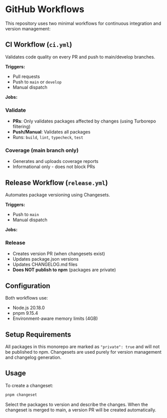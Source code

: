 # GitHub Workflows

This repository uses two minimal workflows for continuous integration and
version management:

## CI Workflow (`ci.yml`)

Validates code quality on every PR and push to main/develop branches.

**Triggers:**

- Pull requests
- Push to `main` or `develop`
- Manual dispatch

**Jobs:**

### Validate

- **PRs**: Only validates packages affected by changes (using Turborepo
  filtering)
- **Push/Manual**: Validates all packages
- Runs: `build`, `lint`, `typecheck`, `test`

### Coverage (main branch only)

- Generates and uploads coverage reports
- Informational only - does not block PRs

## Release Workflow (`release.yml`)

Automates package versioning using Changesets.

**Triggers:**

- Push to `main`
- Manual dispatch

**Jobs:**

### Release

- Creates version PR (when changesets exist)
- Updates package.json versions
- Updates CHANGELOG.md files
- **Does NOT publish to npm** (packages are private)

## Configuration

Both workflows use:

- Node.js 20.18.0
- pnpm 9.15.4
- Environment-aware memory limits (4GB)

## Setup Requirements

All packages in this monorepo are marked as `"private": true` and will not be
published to npm. Changesets are used purely for version management and
changelog generation.

## Usage

To create a changeset:

```bash
pnpm changeset
```

Select the packages to version and describe the changes. When the changeset is
merged to main, a version PR will be created automatically.
